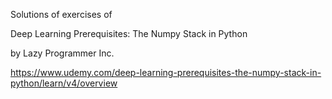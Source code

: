 Solutions of exercises of 

Deep Learning Prerequisites: The Numpy Stack in Python

by Lazy Programmer Inc.

https://www.udemy.com/deep-learning-prerequisites-the-numpy-stack-in-python/learn/v4/overview
